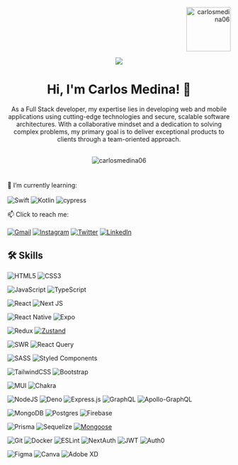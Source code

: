 <p align="right"> <img align="center" src="https://user-images.githubusercontent.com/101008770/209696593-b5bf362e-8f3f-40ae-894f-0a66f6390c23.gif" alt="carlosmedina06" height="100" width="100" />
  </p>
<div align="center">
  <img src="https://user-images.githubusercontent.com/101008770/209705836-3c0a1616-2a38-46f8-8e45-f392e2d67bb4.jpg" />
 
# Hi, I'm Carlos Medina! 👋

As a Full Stack developer, my expertise lies in developing web and mobile applications using cutting-edge technologies and secure, scalable software architectures. With a collaborative mindset and a dedication to solving complex problems, my primary goal is to deliver exceptional products to clients through a team-oriented approach.
	</br>
	</br>
	<p> <img src="https://komarev.com/ghpvc/?username=carlosmedina06&label=Profile%20views&color=0e75b6&style=flat" alt="carlosmedina06" /> </p>
#
 </div>
 
🌱 I’m currently learning:
</br>
</br>
![Swift](https://img.shields.io/badge/swift-F54A2A?style=for-the-badge&logo=swift&logoColor=white)
![Kotlin](https://img.shields.io/badge/Kotlin-%230095D5.svg?style=for-the-badge&logo=kotlin&logoColor=%23FFFFFF)
![cypress](https://img.shields.io/badge/-cypress-%23E5E5E5?style=for-the-badge&logo=cypress&logoColor=058a5e)


📫 Click to reach me:
</br>
</br>
[![Gmail](https://img.shields.io/badge/Gmail-D14836?style=for-the-badge&logo=gmail&logoColor=white)](mailto:carlosmedinadev0610@gmail.com)
[![Instagram](https://img.shields.io/badge/Instagram-%23E4405F.svg?style=for-the-badge&logo=Instagram&logoColor=white)](https://www.instagram.com/carlosmedina06/)
[![Twitter](https://img.shields.io/badge/Twitter-%231DA1F2.svg?style=for-the-badge&logo=Twitter&logoColor=white)](https://twitter.com/carlosmedina06)
[![LinkedIn](https://img.shields.io/badge/LinkedIn-%230077B5.svg?style=for-the-badge&logo=LinkedIn&logoColor=white)](https://www.linkedin.com/in/carlosmedina06/)

## 🛠 Skills


![HTML5](https://img.shields.io/badge/html5-%23E34F26.svg?style=for-the-badge&logo=html5&logoColor=white)
![CSS3](https://img.shields.io/badge/css3-%231572B6.svg?style=for-the-badge&logo=css3&logoColor=white)

![JavaScript](https://img.shields.io/badge/javascript-%23323330.svg?style=for-the-badge&logo=javascript&logoColor=%23F7DF1E)
![TypeScript](https://img.shields.io/badge/typescript-%23007ACC.svg?style=for-the-badge&logo=typescript&logoColor=white)


![React](https://img.shields.io/badge/react-%2320232a.svg?style=for-the-badge&logo=react&logoColor=%2361DAFB)
![Next JS](https://img.shields.io/badge/Next-black?style=for-the-badge&logo=next.js&logoColor=white)

![React Native](https://img.shields.io/badge/react_native-%2320232a.svg?style=for-the-badge&logo=react&logoColor=%2361DAFB)
![Expo](https://img.shields.io/badge/expo-1C1E24?style=for-the-badge&logo=expo&logoColor=#D04A37)

![Redux](https://img.shields.io/badge/redux-%23593d88.svg?style=for-the-badge&logo=redux&logoColor=white)
[![Zustand](https://img.shields.io/badge/Zustand-%23FF6F61?style=for-the-badge&logo=Zustand&logoColor=white)](https://zustand.js.org/)

![SWR](https://img.shields.io/badge/SWR-%23F24E1E.svg?style=for-the-badge&logo=vercel&logoColor=%23FFFFFF)
![React Query](https://img.shields.io/badge/-React%20Query-FF4154?style=for-the-badge&logo=react%20query&logoColor=white)

![SASS](https://img.shields.io/badge/SASS-hotpink.svg?style=for-the-badge&logo=SASS&logoColor=white)
![Styled Components](https://img.shields.io/badge/styled--components-DB7093?style=for-the-badge&logo=styled-components&logoColor=white)

![TailwindCSS](https://img.shields.io/badge/tailwindcss-%2338B2AC.svg?style=for-the-badge&logo=tailwind-css&logoColor=white)
![Bootstrap](https://img.shields.io/badge/bootstrap-%23563D7C.svg?style=for-the-badge&logo=bootstrap&logoColor=white)

![MUI](https://img.shields.io/badge/MUI-%230081CB.svg?style=for-the-badge&logo=mui&logoColor=white)
![Chakra](https://img.shields.io/badge/chakra-%234ED1C5.svg?style=for-the-badge&logo=chakraui&logoColor=white)


![NodeJS](https://img.shields.io/badge/node.js-6DA55F?style=for-the-badge&logo=node.js&logoColor=white)
![Deno](https://img.shields.io/badge/Deno-%23000000.svg?style=for-the-badge&logo=deno&logoColor=%23FFFFFF)
![Express.js](https://img.shields.io/badge/express.js-%23404d59.svg?style=for-the-badge&logo=express&logoColor=%2361DAFB)
![GraphQL](https://img.shields.io/badge/-GraphQL-E10098?style=for-the-badge&logo=graphql&logoColor=white)
![Apollo-GraphQL](https://img.shields.io/badge/-ApolloGraphQL-311C87?style=for-the-badge&logo=apollo-graphql)

![MongoDB](https://img.shields.io/badge/MongoDB-%234ea94b.svg?style=for-the-badge&logo=mongodb&logoColor=white)
![Postgres](https://img.shields.io/badge/postgres-%23316192.svg?style=for-the-badge&logo=postgresql&logoColor=white)
![Firebase](https://img.shields.io/badge/firebase-%23039BE5.svg?style=for-the-badge&logo=firebase)

![Prisma](https://img.shields.io/badge/Prisma-%23670EAA.svg?style=for-the-badge&logo=prisma&logoColor=%23FFFFFF)
![Sequelize](https://img.shields.io/badge/Sequelize-52B0E7?style=for-the-badge&logo=Sequelize&logoColor=white)
[![Mongoose](https://img.shields.io/badge/Mongoose-3982CE?style=for-the-badge&logo=Mongoose&logoColor=white)](https://mongoosejs.com/)

![Git](https://img.shields.io/badge/git-%23F05033.svg?style=for-the-badge&logo=git&logoColor=white)
![Docker](https://img.shields.io/badge/docker-%230db7ed.svg?style=for-the-badge&logo=docker&logoColor=white)
![ESLint](https://img.shields.io/badge/ESLint-4B3263?style=for-the-badge&logo=eslint&logoColor=white)
![NextAuth](https://img.shields.io/badge/NextAuth-%23000000.svg?style=for-the-badge&logo=next.js&logoColor=%23FFFFFF)
![JWT](https://img.shields.io/badge/JWT-%23000000.svg?style=for-the-badge&logo=json-web-tokens&logoColor=%23FFFFFF)
![Auth0](https://img.shields.io/badge/Auth0-%23000000.svg?style=for-the-badge&logo=auth0&logoColor=%23FFFFFF)

![Figma](https://img.shields.io/badge/figma-%23F24E1E.svg?style=for-the-badge&logo=figma&logoColor=white)
![Canva](https://img.shields.io/badge/Canva-%2300C4CC.svg?style=for-the-badge&logo=Canva&logoColor=white)
![Adobe XD](https://img.shields.io/badge/Adobe%20XD-470137?style=for-the-badge&logo=Adobe%20XD&logoColor=#FF61F6)


